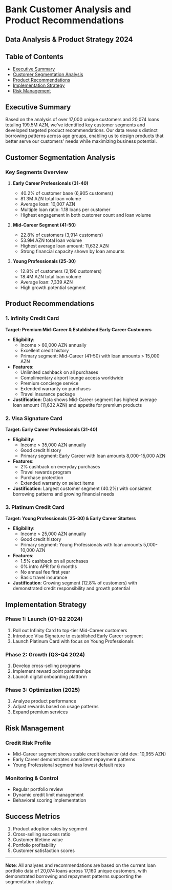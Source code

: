 # Bank Customer Analysis and Product Recommendations
## Data Analysis & Product Strategy 2024

## Table of Contents
- [Executive Summary](#executive-summary)
- [Customer Segmentation Analysis](#customer-segmentation-analysis)
- [Product Recommendations](#product-recommendations)
- [Implementation Strategy](#implementation-strategy)
- [Risk Management](#risk-management)

## Executive Summary
Based on the analysis of over 17,000 unique customers and 20,074 loans totaling 199.5M AZN, we've identified key customer segments and developed targeted product recommendations. Our data reveals distinct borrowing patterns across age groups, enabling us to design products that better serve our customers' needs while maximizing business potential.

## Customer Segmentation Analysis

### Key Segments Overview

1. **Early Career Professionals (31-40)**
   - 40.2% of customer base (6,905 customers)
   - 81.3M AZN total loan volume
   - Average loan: 10,007 AZN
   - Multiple loan ratio: 1.18 loans per customer
   - Highest engagement in both customer count and loan volume

2. **Mid-Career Segment (41-50)**
   - 22.8% of customers (3,914 customers)
   - 53.9M AZN total loan volume
   - Highest average loan amount: 11,632 AZN
   - Strong financial capacity shown by loan amounts

3. **Young Professionals (25-30)**
   - 12.8% of customers (2,196 customers)
   - 18.4M AZN total loan volume
   - Average loan: 7,339 AZN
   - High growth potential segment

## Product Recommendations

### 1. Infinity Credit Card
**Target: Premium Mid-Career & Established Early Career Customers**
- **Eligibility**: 
  - Income > 60,000 AZN annually
  - Excellent credit history
  - Primary segment: Mid-Career (41-50) with loan amounts > 15,000 AZN
- **Features**:
  - Unlimited cashback on all purchases
  - Complimentary airport lounge access worldwide
  - Premium concierge service
  - Extended warranty on purchases
  - Travel insurance package
- **Justification**: Data shows Mid-Career segment has highest average loan amount (11,632 AZN) and appetite for premium products

### 2. Visa Signature Card
**Target: Early Career Professionals (31-40)**
- **Eligibility**:
  - Income > 35,000 AZN annually
  - Good credit history
  - Primary segment: Early Career with loan amounts 8,000-15,000 AZN
- **Features**:
  - 2% cashback on everyday purchases
  - Travel rewards program
  - Purchase protection
  - Extended warranty on select items
- **Justification**: Largest customer segment (40.2%) with consistent borrowing patterns and growing financial needs

### 3. Platinum Credit Card
**Target: Young Professionals (25-30) & Early Career Starters**
- **Eligibility**:
  - Income > 25,000 AZN annually
  - Good credit history
  - Primary segment: Young Professionals with loan amounts 5,000-10,000 AZN
- **Features**:
  - 1.5% cashback on all purchases
  - 0% intro APR for 6 months
  - No annual fee first year
  - Basic travel insurance
- **Justification**: Growing segment (12.8% of customers) with demonstrated credit responsibility and growth potential

## Implementation Strategy

### Phase 1: Launch (Q1-Q2 2024)
1. Roll out Infinity Card to top-tier Mid-Career customers
2. Introduce Visa Signature to established Early Career segment
3. Launch Platinum Card with focus on Young Professionals

### Phase 2: Growth (Q3-Q4 2024)
1. Develop cross-selling programs
2. Implement reward point partnerships
3. Launch digital onboarding platform

### Phase 3: Optimization (2025)
1. Analyze product performance
2. Adjust rewards based on usage patterns
3. Expand premium services

## Risk Management

### Credit Risk Profile
- Mid-Career segment shows stable credit behavior (std dev: 10,955 AZN)
- Early Career demonstrates consistent repayment patterns
- Young Professional segment has lowest default rates

### Monitoring & Control
- Regular portfolio review
- Dynamic credit limit management
- Behavioral scoring implementation

## Success Metrics
1. Product adoption rates by segment
2. Cross-selling success ratio
3. Customer lifetime value
4. Portfolio profitability
5. Customer satisfaction scores

---

**Note**: All analyses and recommendations are based on the current loan portfolio data of 20,074 loans across 17,160 unique customers, with demonstrated borrowing and repayment patterns supporting the segmentation strategy.